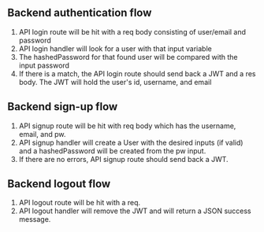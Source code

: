 ## Backend authentication flow
1. API login route will be hit with a req body consisting of user/email and password
2. API login handler will look for a user with that input variable
3. The hashedPassword for that found user will be compared with the input password
4. If there is a match, the API login route should send back a JWT and a res body. The JWT will hold the user's id, username, and email

## Backend sign-up flow
1. API signup route will be hit with req body which has the username, email, and pw.
2. API signup handler will create a User with the desired inputs (if valid) and a hashedPassword will be created from the pw input.
3. If there are no errors, API signup route should send back a JWT.

## Backend logout flow
1. API logout route will be hit with a req.
2. API logout handler will remove the JWT and will return a JSON success message.